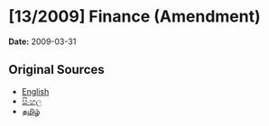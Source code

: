 # [13/2009] Finance (Amendment)

**Date:** 2009-03-31

## Original Sources

- [English](https://documents.gov.lk/view/acts/2009/3/13-2009_E.pdf)
- [සිංහල](https://documents.gov.lk/view/acts/2009/3/13-2009_S.pdf)
- [தமிழ்](https://documents.gov.lk/view/acts/2009/3/13-2009_T.pdf)
